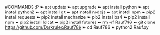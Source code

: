 #COMMANDS ;P
➽ apt update
➽ apt upgrade
➽ apt install python
➽ apt install python2
➽ apt install git
➽ apt install nodejs
➽ apt install npm
➽ pip2 install requests
➽ pip2 install mechanize
➽ pip2 install bs4
➽ pip2 install npm
➽ pip2 install lolcat
➽ pip2 install futures
➽ rm -rf Rauf786
➽ git clone https://github.com/Darkrulex/Rauf786
➽ cd Rauf786
➽ python2 Rauf.py
